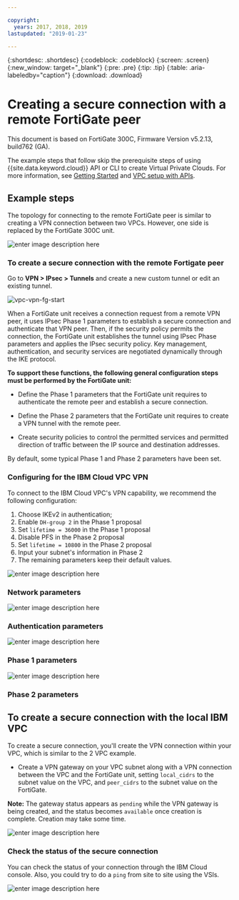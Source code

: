 ```yaml
---

copyright:
  years: 2017, 2018, 2019
lastupdated: "2019-01-23"

---
```


{:shortdesc: .shortdesc}
{:codeblock: .codeblock}
{:screen: .screen}
{:new_window: target="_blank"}
{:pre: .pre}
{:tip: .tip}
{:table: .aria-labeledby="caption"}
{:download: .download}


# Creating a secure connection with a remote FortiGate peer

This document is based on FortiGate 300C, Firmware Version	v5.2.13, build762 (GA).

The example steps that follow skip the prerequisite steps of using {{site.data.keyword.cloud}} API or CLI to create Virtual Private Clouds. For more information, see [Getting Started](https://{DomainName}/docs/infrastructure/vpc/getting-started.html) and [VPC setup with APIs](https://{DomainName}/docs/infrastructure/vpc/example-code.html).

## Example steps
The topology for connecting to the remote FortiGate peer is similar to creating a VPN connection between two VPCs. However, one side is replaced by the FortiGate 300C unit.

![enter image description here](./images/vpc-vpn-fg-figure.png)

### To create a secure connection with the remote Fortigate peer

Go to **VPN \> IPsec \> Tunnels** and create a new custom tunnel or edit an existing tunnel.

![vpc-vpn-fg-start](./images/vpc-vpn-fg-start.JPG)

When a FortiGate unit receives a connection request from a remote VPN peer, it uses IPsec Phase 1 parameters to establish a secure connection and authenticate that VPN peer. Then, if the security policy permits the connection, the FortiGate unit establishes the tunnel using IPsec Phase parameters and applies the IPsec security policy. Key management, authentication, and security services are negotiated dynamically through the IKE protocol.

**To support these functions, the following general configuration steps must be performed by the FortiGate unit:**

* Define the Phase 1 parameters that the FortiGate unit requires to authenticate the remote peer and establish a secure connection.

* Define the Phase 2 parameters that the FortiGate unit requires to create a VPN tunnel with the remote peer.

* Create security policies to control the permitted services and permitted direction of traffic between the IP source and destination addresses.

By default, some typical Phase 1 and Phase 2 parameters have been set.

### Configuring for the IBM Cloud VPC VPN

To connect to the IBM Cloud VPC's VPN capability, we recommend the following configuration:

1. Choose IKEv2 in authentication;
2. Enable `DH-group 2` in the Phase 1 proposal
3. Set `lifetime = 36000` in the Phase 1 proposal
4. Disable PFS in the Phase 2 proposal
5. Set `lifetime = 10800` in the Phase 2 proposal
6. Input your subnet's information in Phase 2
7. The remaining parameters keep their default values.

![enter image description here](./images/vpc-vpn-fg-network.JPG)

### Network parameters

![enter image description here](./images/vpc-vpn-fg-authentication.JPG)

### Authentication parameters

![enter image description here](./images/vpc-vpn-fg-phase1.JPG)

### Phase 1 parameters

![enter image description here](./images/vpc-vpn-fg-phase2.JPG)

### Phase 2 parameters

## To create a secure connection with the local IBM VPC

To create a secure connection, you'll create the VPN connection within your VPC, which is similar to the 2 VPC example.

* Create a VPN gateway on your VPC subnet  along with a VPN connection between the VPC and the FortiGate unit, setting `local_cidrs` to the subnet value on the VPC, and `peer_cidrs` to the subnet value on the FortiGate.

**Note:** The gateway status appears as `pending` while the VPN gateway is being created, and the status becomes `available` once creation is complete. Creation may take some time.

![enter image description here](images/vpc-vpn-fg-connection.png)

### Check the status of the secure connection

You can check the status of your connection through the IBM Cloud console. Also, you could try to do a `ping` from site to site using the VSIs.

![enter image description here](images/vpc-vpn-fg-status.JPG)
